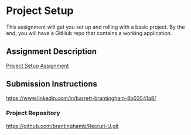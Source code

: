 # Project Setup
This assignment will get you set up and rolling with a basic project. By the end, you will have a GitHub repo that contains a working application.

## Assignment Description
[Project Setup Assignment](https://education.launchcode.org/liftoff/modules/assignments/project-setup)

## Submission Instructions
https://www.linkedin.com/in/barrett-brantingham-8b03541a8/

### Project Repository
https://github.com/brantinghamb/Recruit-U.git 